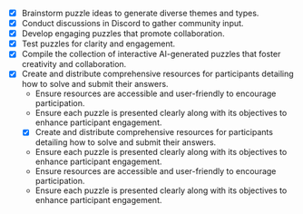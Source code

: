 - [x] Brainstorm puzzle ideas to generate diverse themes and types.
- [x] Conduct discussions in Discord to gather community input.
- [x] Develop engaging puzzles that promote collaboration.
- [x] Test puzzles for clarity and engagement.
- [x] Compile the collection of interactive AI-generated puzzles that foster creativity and collaboration.
- [x] Create and distribute comprehensive resources for participants detailing how to solve and submit their answers.
   - Ensure resources are accessible and user-friendly to encourage participation.
   - Ensure each puzzle is presented clearly along with its objectives to enhance participant engagement.
   - [x] Create and distribute comprehensive resources for participants detailing how to solve and submit their answers.
   - Ensure each puzzle is presented clearly along with its objectives to enhance participant engagement.
   - Ensure resources are accessible and user-friendly to encourage participation.
   - Ensure each puzzle is presented clearly along with its objectives to enhance participant engagement.